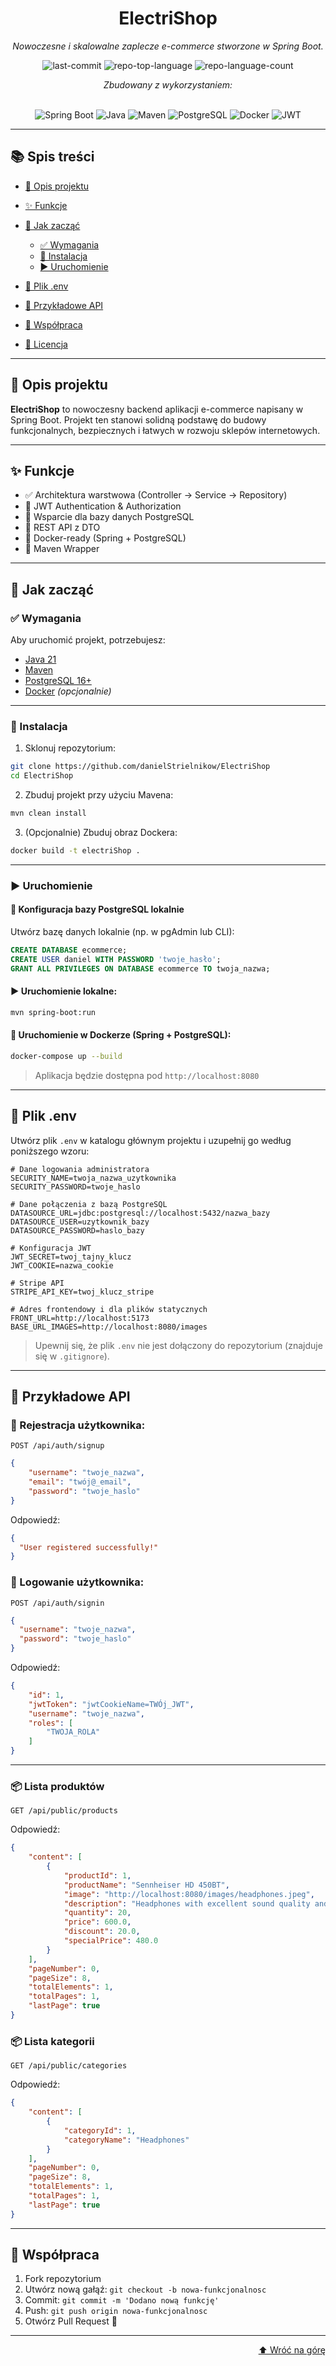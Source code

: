 <div id="top"></div>

<div align="center">

# ElectriShop

<em>Nowoczesne i skalowalne zaplecze e-commerce stworzone w Spring Boot.</em>

<!-- BADGES -->

<img src="https://img.shields.io/github/last-commit/danielStrielnikow/ElectriShop?style=flat&logo=git&logoColor=white&color=0080ff" alt="last-commit">
<img src="https://img.shields.io/github/languages/top/danielStrielnikow/ElectriShop?style=flat&color=0080ff" alt="repo-top-language">
<img src="https://img.shields.io/github/languages/count/danielStrielnikow/ElectriShop?style=flat&color=0080ff" alt="repo-language-count">

<em>Zbudowany z wykorzystaniem:</em><br><br>

<img src="https://img.shields.io/badge/Spring_Boot-6DB33F.svg?style=flat&logo=Spring-Boot&logoColor=white" alt="Spring Boot">
<img src="https://img.shields.io/badge/Java-007396.svg?style=flat&logo=java&logoColor=white" alt="Java">
<img src="https://img.shields.io/badge/Maven-C71A36.svg?style=flat&logo=apache-maven&logoColor=white" alt="Maven">
<img src="https://img.shields.io/badge/PostgreSQL-4169E1.svg?style=flat&logo=postgresql&logoColor=white" alt="PostgreSQL">
<img src="https://img.shields.io/badge/Docker-2496ED.svg?style=flat&logo=Docker&logoColor=white" alt="Docker">
<img src="https://img.shields.io/badge/JWT-black?style=flat&logo=jsonwebtokens&logoColor=white" alt="JWT">

</div>

---

## 📚 Spis treści

* [📖 Opis projektu](#-opis-projektu)
* [✨ Funkcje](#-funkcje)
* [🚀 Jak zacząć](#-jak-zacząć)

  * [✅ Wymagania](#-wymagania)
  * [🔧 Instalacja](#-instalacja)
  * [▶️ Uruchomienie](#️-uruchomienie)
* [🔐 Plik .env](#-plik-env)
* [📡 Przykładowe API](#-przykładowe-api)
* [🤝 Współpraca](#-współpraca)
* [📄 Licencja](#-licencja)

---

## 📖 Opis projektu

**ElectriShop** to nowoczesny backend aplikacji e-commerce napisany w Spring Boot. Projekt ten stanowi solidną podstawę do budowy funkcjonalnych, bezpiecznych i łatwych w rozwoju sklepów internetowych.

---

## ✨ Funkcje

* ✅ Architektura warstwowa (Controller → Service → Repository)
* 🔐 JWT Authentication & Authorization
* 💾 Wsparcie dla bazy danych PostgreSQL
* 🧾 REST API z DTO
* 🐋 Docker-ready (Spring + PostgreSQL)
* 📄 Maven Wrapper

---

## 🚀 Jak zacząć

### ✅ Wymagania

Aby uruchomić projekt, potrzebujesz:

* [Java 21](https://www.oracle.com/java/)
* [Maven](https://maven.apache.org/)
* [PostgreSQL 16+](https://www.postgresql.org/)
* [Docker](https://www.docker.com/) *(opcjonalnie)*

---

### 🔧 Instalacja

1. Sklonuj repozytorium:

```bash
git clone https://github.com/danielStrielnikow/ElectriShop
cd ElectriShop
```

2. Zbuduj projekt przy użyciu Mavena:

```bash
mvn clean install
```

3. (Opcjonalnie) Zbuduj obraz Dockera:

```bash
docker build -t electriShop .
```

---

### ▶️ Uruchomienie

#### 🐘 Konfiguracja bazy PostgreSQL lokalnie

Utwórz bazę danych lokalnie (np. w pgAdmin lub CLI):

```sql
CREATE DATABASE ecommerce;
CREATE USER daniel WITH PASSWORD 'twoje_hasło';
GRANT ALL PRIVILEGES ON DATABASE ecommerce TO twoja_nazwa;
```

#### ▶️ Uruchomienie lokalne:

```bash
mvn spring-boot:run
```

#### 🐳 Uruchomienie w Dockerze (Spring + PostgreSQL):

```bash
docker-compose up --build
```

> Aplikacja będzie dostępna pod `http://localhost:8080`

---

## 🔐 Plik .env

Utwórz plik `.env` w katalogu głównym projektu i uzupełnij go według poniższego wzoru:

```
# Dane logowania administratora
SECURITY_NAME=twoja_nazwa_uzytkownika
SECURITY_PASSWORD=twoje_haslo

# Dane połączenia z bazą PostgreSQL
DATASOURCE_URL=jdbc:postgresql://localhost:5432/nazwa_bazy
DATASOURCE_USER=uzytkownik_bazy
DATASOURCE_PASSWORD=haslo_bazy

# Konfiguracja JWT
JWT_SECRET=twoj_tajny_klucz
JWT_COOKIE=nazwa_cookie

# Stripe API
STRIPE_API_KEY=twoj_klucz_stripe

# Adres frontendowy i dla plików statycznych
FRONT_URL=http://localhost:5173
BASE_URL_IMAGES=http://localhost:8080/images
```

> Upewnij się, że plik `.env` nie jest dołączony do repozytorium (znajduje się w `.gitignore`).

---

## 📡 Przykładowe API

### 🔐 Rejestracja użytkownika:

`POST /api/auth/signup`
```json
{
    "username": "twoje_nazwa",
    "email": "twój@_email",
    "password": "twoje_haslo"
}
```
Odpowiedź:

```json
{
  "User registered successfully!"
}
```

### 🔐 Logowanie użytkownika:

`POST /api/auth/signin`

```json
{
  "username": "twoje_nazwa",
  "password": "twoje_haslo"
}
```

Odpowiedź:

```json
{
    "id": 1,
    "jwtToken": "jwtCookieName=TWÓj_JWT",
    "username": "twoje_nazwa",
    "roles": [
        "TWOJA_ROLA"
    ]
}
```

---

### 📦 Lista produktów

`GET /api/public/products`

Odpowiedź:

```json
{
    "content": [
        {
            "productId": 1,
            "productName": "Sennheiser HD 450BT",
            "image": "http://localhost:8080/images/headphones.jpeg",
            "description": "Headphones with excellent sound quality and noise reduction.",
            "quantity": 20,
            "price": 600.0,
            "discount": 20.0,
            "specialPrice": 480.0
        }
    ],
    "pageNumber": 0,
    "pageSize": 8,
    "totalElements": 1,
    "totalPages": 1,
    "lastPage": true
}
```

### 📦 Lista kategorii
`GET /api/public/categories`

Odpowiedź:

```json
{
    "content": [
        {
            "categoryId": 1,
            "categoryName": "Headphones"
        }
    ],
    "pageNumber": 0,
    "pageSize": 8,
    "totalElements": 1,
    "totalPages": 1,
    "lastPage": true
}
```
---

## 🤝 Współpraca

1. Fork repozytorium
2. Utwórz nową gałąź: `git checkout -b nowa-funkcjonalnosc`
3. Commit: `git commit -m 'Dodano nową funkcję'`
4. Push: `git push origin nowa-funkcjonalnosc`
5. Otwórz Pull Request 🚀

---

<div align="right"><a href="#top">⬆ Wróć na górę</a></div>
